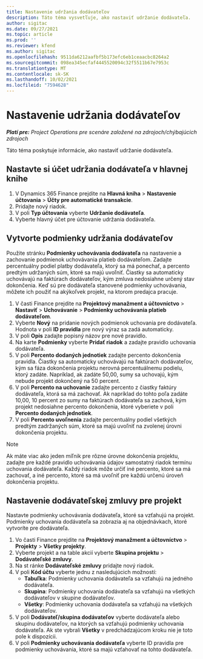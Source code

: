 ```yaml
---
title: Nastavenie udržania dodávateľov
description: Táto téma vysvetľuje, ako nastaviť udržanie dodávateľa.
author: sigitac
ms.date: 09/27/2021
ms.topic: article
ms.prod: ''
ms.reviewer: kfend
ms.author: sigitac
ms.openlocfilehash: 9511da6212aafbf5b173efc6eb1ceaacbc8264a2
ms.sourcegitcommit: 098ea345ecfaf4445520094c32f5511b67e7953c
ms.translationtype: MT
ms.contentlocale: sk-SK
ms.lasthandoff: 10/02/2021
ms.locfileid: "7594628"
---
```

# <a name="set-up-vendor-retention"></a>Nastavenie udržania dodávateľov

_**Platí pre:** Project Operations pre scenáre založené na zdrojoch/chýbajúcich zdrojoch_

Táto téma poskytuje informácie, ako nastaviť udržanie dodávateľa.

## <a name="set-up-a-vendor-retention-account-in-general-ledger"></a>Nastavte si účet udržania dodávateľa v hlavnej knihe

1. V Dynamics 365 Finance prejdite na **Hlavná kniha** > **Nastavenie účtovania** > **Účty pre automatické transakcie**.
2. Pridajte nový riadok.
3. V poli **Typ účtovania** vyberte **Udržanie dodávateľa**.
4. Vyberte hlavný účet pre účtovanie udržania dodávateľa.

## <a name="create-vendor-retention-terms"></a>Vytvorte podmienky udržania dodávateľov

Použite stránku **Podmienky uchovávania dodávateľa** na nastavenie a zachovanie podmienok uchovávania platieb dodávateľom. Zadajte percentuálny podiel platby dodávateľa, ktorý sa má ponechať, a percento predtým udržaných súm, ktoré sa majú uvoľniť. Čiastky sa automaticky uchovávajú na faktúrach dodávateľov, kým zmluva nedosiahne určený stav dokončenia. Keď sú pre dodávateľa stanovené podmienky uchovávania, môžete ich použiť na akýkoľvek projekt, na ktorom predajca pracuje.

1. V časti Finance prejdite na **Projektový manažment a účtovníctvo** > **Nastaviť** > **Uchovávanie** > **Podmienky uchovávania platieb dodávateľom**.
2. Vyberte **Nový** na pridanie nových podmienok uchovania pre dodávateľa. Hodnota v poli **ID pravidla** pre nový výraz sa zadá automaticky. 
3. V poli **Opis** zadajte popisný názov pre nové pravidlo.
4. Na karte **Podmienky** vyberte **Pridať riadok** a zadajte pravidlo uchovania dodávateľa.
5. V poli **Percento dodaných jednotiek** zadajte percento dokončenia pravidla. Čiastky sa automaticky uchovávajú na faktúrach dodávateľov, kým sa fáza dokončenia projektu nerovná percentuálnemu podielu, ktorý zadáte. Napríklad, ak zadáte 50,00, sumy sa uchovajú, kým nebude projekt dokončený na 50 percent.
6. V poli **Percento na uchovanie** zadajte percento z čiastky faktúry dodávateľa, ktorá sa má zachovať. Ak napríklad do tohto poľa zadáte 10,00, 10 percent zo sumy na faktúrach dodávateľa sa zachová, kým projekt nedosiahne percento dokončenia, ktoré vyberiete v poli **Percento dodaných jednotiek**.
7. V poli **Percento uvoľnenia** zadajte percentuálny podiel všetkých predtým zadržaných súm, ktoré sa majú uvoľniť na zvolenej úrovni dokončenia projektu.

> [!NOTE]
> Ak máte viac ako jeden míľnik pre rôzne úrovne dokončenia projektu, zadajte pre každé pravidlo uchovávania údajov samostatný riadok termínu uchovania dodávateľa. Každý riadok môže určiť iné percento, ktoré sa má zachovať, a iné percento, ktoré sa má uvoľniť pre každú určenú úroveň dokončenia projektu.

## <a name="set-up-a-vendor-agreement-for-the-project"></a>Nastavenie dodávateľskej zmluvy pre projekt

Nastavte podmienky uchovávania dodávateľa, ktoré sa vzťahujú na projekt. Podmienky uchovania dodávateľa sa zobrazia aj na objednávkach, ktoré vytvoríte pre dodávateľa.

1. Vo časti Finance prejdite na **Projektový manažment a účtovníctvo** > **Projekty** > **Všetky projekty**. 
2. Vyberte projekt a na table akcií vyberte **Skupina projektu** > **Dodávateľské zmluvy**.
3. Na st ránke **Dodávateľské zmluvy** pridajte nový riadok.
4. V poli **Kód účtu** vyberte jednu z nasledujúcich možností:
   - **Tabuľka**: Podmienky uchovania dodávateľa sa vzťahujú na jedného dodávateľa.
   - **Skupina**: Podmienky uchovania dodávateľa sa vzťahujú na všetkých dodávateľov v skupine dodávateľov.
   - **Všetky**: Podmienky uchovania dodávateľa sa vzťahujú na všetkých dodávateľov.
5. V poli **Dodávateľ/skupina dodávateľov** vyberte dodávateľa alebo skupinu dodávateľov, na ktorých sa vzťahujú podmienky uchovania dodávateľa. Ak ste vybrali **Všetky** v predchádzajúcom kroku nie je toto pole k dispozícii.
6. V poli **Podmienky uchovávania dodávateľa** vyberte ID pravidla pre podmienky uchovávania, ktoré sa majú vzťahovať na tohto dodávateľa.

